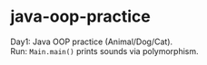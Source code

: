 # java-oop-practice
Day1: Java OOP practice (Animal/Dog/Cat).  
Run: `Main.main()` prints sounds via polymorphism.
